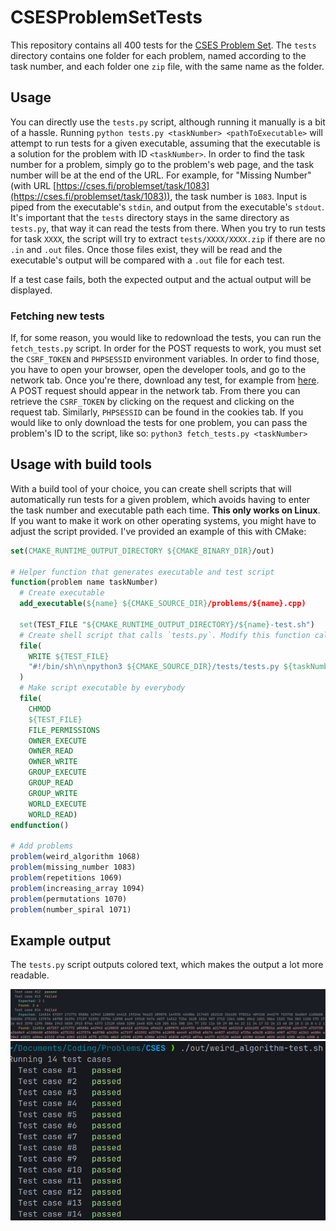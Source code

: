 # CSESProblemSetTests

This repository contains all 400 tests for the [CSES Problem Set](https://cses.fi/problemset/).
The `tests` directory contains one folder for each problem, named according to the task number, and each folder
one `zip` file, with the same name as the folder.

## Usage

You can directly use the `tests.py` script, although running it manually is a bit of a hassle.
Running `python tests.py <taskNumber> <pathToExecutable>` will attempt to run tests for a given executable,
assuming that the executable is a solution for the problem with ID `<taskNumber>`. In order to find the task number
for a problem, simply go to the problem's web page, and the task number will be at the end of the URL.
For example, for "Missing Number" (with URL
[https://cses.fi/problemset/task/1083](https://cses.fi/problemset/task/1083)), the task number is `1083`.
Input is piped from the executable's `stdin`, and output from the executable's `stdout`. It's important that
the `tests` directory stays in the same directory as `tests.py`, that way it can read the tests from there.
When you try to run tests for task `XXXX`, the script will try to extract `tests/XXXX/XXXX.zip` if there are no `.in`
and `.out` files. Once those files exist, they will be read and the executable's output will be compared with a `.out`
file for each test.

If a test case fails, both the expected output and the actual output will be displayed.

### Fetching new tests

If, for some reason, you would like to redownload the tests, you can run the `fetch_tests.py` script. In order for the
POST requests to work, you must set the `CSRF_TOKEN` and `PHPSESSID` environment variables. In order to find those,
you have to open your browser, open the developer tools, and go to the network tab. Once you're there, download any
test, for example from [here](https://cses.fi/problemset/tests/1068/). A POST request should appear in the network
tab. From there you can retrieve the `CSRF_TOKEN` by clicking on the request and clicking on the request tab.
Similarly, `PHPSESSID` can be found in the cookies tab. If you would like to only download the tests for one problem,
you can pass the problem's ID to the script, like so: `python3 fetch_tests.py <taskNumber>`

## Usage with build tools

With a build tool of your choice, you can create shell scripts that will automatically run tests for a given problem,
which avoids having to enter the task number and executable path each time. **This only works on Linux**. If you
want to make it work on other operating systems, you might have to adjust the script provided.
I've provided an example of this with CMake:

```cmake
set(CMAKE_RUNTIME_OUTPUT_DIRECTORY ${CMAKE_BINARY_DIR}/out)

# Helper function that generates executable and test script
function(problem name taskNumber)
  # Create executable
  add_executable(${name} ${CMAKE_SOURCE_DIR}/problems/${name}.cpp)

  set(TEST_FILE "${CMAKE_RUNTIME_OUTPUT_DIRECTORY}/${name}-test.sh")
  # Create shell script that calls `tests.py`. Modify this function call accordingly with your operating system.
  file(
    WRITE ${TEST_FILE}
    "#!/bin/sh\n\npython3 ${CMAKE_SOURCE_DIR}/tests/tests.py ${taskNumber} ${CMAKE_RUNTIME_OUTPUT_DIRECTORY}/${name}"
  )
  # Make script executable by everybody
  file(
    CHMOD
    ${TEST_FILE}
    FILE_PERMISSIONS
    OWNER_EXECUTE
    OWNER_READ
    OWNER_WRITE
    GROUP_EXECUTE
    GROUP_READ
    GROUP_WRITE
    WORLD_EXECUTE
    WORLD_READ)
endfunction()

# Add problems
problem(weird_algorithm 1068)
problem(missing_number 1083)
problem(repetitions 1069)
problem(increasing_array 1094)
problem(permutations 1070)
problem(number_spiral 1071)
```

## Example output

The `tests.py` script outputs colored text, which makes the output a lot more readable.

![Output example with errors](output_example1.png "Output example with errors")
![Output example with only passes](output_example2.png "Output example with all passes")
